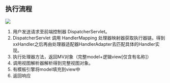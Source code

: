 ## 执行流程

![](https://lizhuo-file.oss-cn-hangzhou.aliyuncs.com/img/image-20220220162249130.png)

1. 用户发送请求至前端控制器 DispatcherServlet。
2. DispatcherServlet 调用 HandlerMapping 处理器映射器获取执行器链。得到xxHandler之后再由处理器适配器HandlerAdapter去匹配具体的Handler实现。
3. 执行处理器方法，返回MV对象（完整model+逻辑view[仅含有名称]）
4. 调用视图解析器解析得到完整视图对象。
5. 有模板引擎将model填充到view中
6. 返回响应
